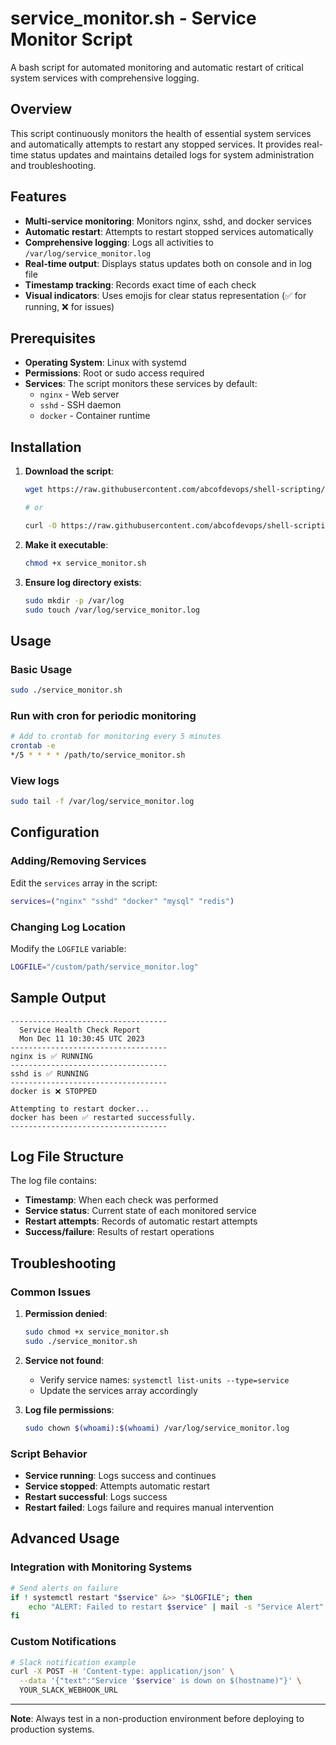 # service_monitor.sh - Service Monitor Script

A bash script for automated monitoring and automatic restart of critical system services with comprehensive logging.

## Overview

This script continuously monitors the health of essential system services and automatically attempts to restart any stopped services. It provides real-time status updates and maintains detailed logs for system administration and troubleshooting.

## Features

- **Multi-service monitoring**: Monitors nginx, sshd, and docker services
- **Automatic restart**: Attempts to restart stopped services automatically
- **Comprehensive logging**: Logs all activities to `/var/log/service_monitor.log`
- **Real-time output**: Displays status updates both on console and in log file
- **Timestamp tracking**: Records exact time of each check
- **Visual indicators**: Uses emojis for clear status representation (✅ for running, ❌ for issues)

## Prerequisites

- **Operating System**: Linux with systemd
- **Permissions**: Root or sudo access required
- **Services**: The script monitors these services by default:
  - `nginx` - Web server
  - `sshd` - SSH daemon
  - `docker` - Container runtime

## Installation

1. **Download the script**:
   ```bash
   wget https://raw.githubusercontent.com/abcofdevops/shell-scripting/main/service-monitor/service_monitor.sh

   # or

   curl -O https://raw.githubusercontent.com/abcofdevops/shell-scripting/main/service-monitor/service_monitor.sh
   ```

2. **Make it executable**:
   ```bash
   chmod +x service_monitor.sh
   ```

3. **Ensure log directory exists**:
   ```bash
   sudo mkdir -p /var/log
   sudo touch /var/log/service_monitor.log
   ```

## Usage

### Basic Usage
```bash
sudo ./service_monitor.sh
```

### Run with cron for periodic monitoring
```bash
# Add to crontab for monitoring every 5 minutes
crontab -e
*/5 * * * * /path/to/service_monitor.sh
```

### View logs
```bash
sudo tail -f /var/log/service_monitor.log
```

## Configuration

### Adding/Removing Services
Edit the `services` array in the script:
```bash
services=("nginx" "sshd" "docker" "mysql" "redis")
```

### Changing Log Location
Modify the `LOGFILE` variable:
```bash
LOGFILE="/custom/path/service_monitor.log"
```

## Sample Output

```
-----------------------------------
  Service Health Check Report
  Mon Dec 11 10:30:45 UTC 2023
-----------------------------------
nginx is ✅ RUNNING
-----------------------------------
sshd is ✅ RUNNING
-----------------------------------
docker is ❌ STOPPED

Attempting to restart docker...
docker has been ✅ restarted successfully.
-----------------------------------
```

## Log File Structure

The log file contains:
- **Timestamp**: When each check was performed
- **Service status**: Current state of each monitored service
- **Restart attempts**: Records of automatic restart attempts
- **Success/failure**: Results of restart operations

## Troubleshooting

### Common Issues

1. **Permission denied**:
   ```bash
   sudo chmod +x service_monitor.sh
   sudo ./service_monitor.sh
   ```

2. **Service not found**:
   - Verify service names: `systemctl list-units --type=service`
   - Update the services array accordingly

3. **Log file permissions**:
   ```bash
   sudo chown $(whoami):$(whoami) /var/log/service_monitor.log
   ```

### Script Behavior

- **Service running**: Logs success and continues
- **Service stopped**: Attempts automatic restart
- **Restart successful**: Logs success
- **Restart failed**: Logs failure and requires manual intervention


## Advanced Usage

### Integration with Monitoring Systems
```bash
# Send alerts on failure
if ! systemctl restart "$service" &>> "$LOGFILE"; then
    echo "ALERT: Failed to restart $service" | mail -s "Service Alert" admin@company.com
fi
```

### Custom Notifications
```bash
# Slack notification example
curl -X POST -H 'Content-type: application/json' \
  --data '{"text":"Service '$service' is down on $(hostname)"}' \
  YOUR_SLACK_WEBHOOK_URL
```

---

**Note**: Always test in a non-production environment before deploying to production systems.